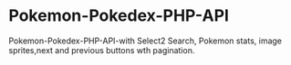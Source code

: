 # Pokemon-Pokedex-PHP-API
Pokemon-Pokedex-PHP-API-with Select2 Search, Pokemon stats, image sprites,next and previous buttons wth pagination.
